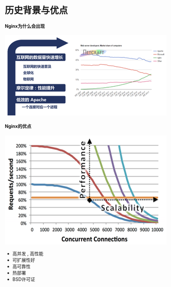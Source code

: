 # 历史背景与优点

#### Nginx为什么会出现

![](/assets/lishibeijing.png)

#### Nginx的优点

![](/assets/nginxyoudian.png)

* 高并发 , 高性能
* 可扩展性好
* 高可靠性
* 热部署
* BSD许可证



